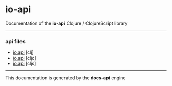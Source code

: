 
# <strong>io-api</strong>
<p>Documentation of the <strong>io-api</strong> Clojure / ClojureScript library</p>

---

### api files
* [io.api](clj/io/API.md) [clj]
* [io.api](cljc/io/API.md) [cljc]
* [io.api](cljs/io/API.md) [cljs]

---

<p>This documentation is generated by the <strong>docs-api</strong> engine</p>